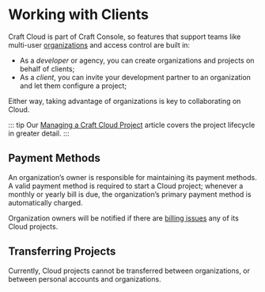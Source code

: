 # Working with Clients

Craft Cloud is part of Craft Console, so features that support teams like multi-user [organizations](kb:craft-console-organizations) and access control are built in:

- As a *developer* or agency, you can create organizations and projects on behalf of clients;
- As a *client*, you can invite your development partner to an organization and let them configure a project;

Either way, taking advantage of organizations is key to collaborating on Cloud.

::: tip
Our [Managing a Craft Cloud Project](management.md) article covers the project lifecycle in greater detail.
:::

## Payment Methods

An organization’s owner is responsible for maintaining its payment methods. A valid payment method is required to start a Cloud project; whenever a monthly or yearly bill is due, the organization’s primary payment method is automatically charged.

Organization owners will be notified if there are [billing issues](billing.md) any of its Cloud projects.

## Transferring Projects

Currently, Cloud projects cannot be transferred between organizations, or between personal accounts and organizations.
